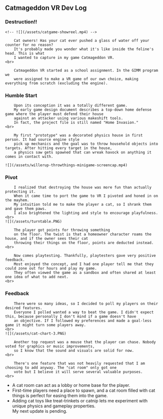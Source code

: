 ## Catmageddon VR Dev Log

### Destruction!!

	<!-- ![](/assets/catgame-showreel.mp4) -->
	
		Cat owners! Has your cat ever pushed a glass of water off your counter for no reason? 
		It's probably made you wonder what it's like inside the feline's head. This is what 
		I wanted to capture in my game Catmageddon VR. 
	<br>
	
		Catmageddon VR started as a school assignment. In the GIMM program we 
		were assigned to make a VR game of our own choice, making everything from scratch (excluding the engine).

### Humble Start
		Upon its conception it was a totally different game. 
		My early game design document describes a top-down home defense game where the player must defend their house 
		against an attacker using various makeshift tools.
		In fact, the project file is still named "Home Invasion."  
	<br>
	
		My first "prototype" was a decorated physics house in first person. It had source engine style 
		pick up mechanics and the goal was to throw household objects into targets. After hitting every target in the house, 
		a physics saw gets spawned that can wreak havock on anything it comes in contact with.

	![](/assets/willerup-throwthings-minigame-screencap.mp4)

### Pivot
		I realized that destroying the house was more fun than actually protecting it. 
		When it came time to port the game to VR I pivoted and honed in on the mayhem. 
		My intuition told me to make the player a cat, so I shrank them and gave them paws. 
		I also brightened the lighting and style to encourage playfulness.
	<br>
	![](/assets/turntable.PNG)
	
		The player got points for throwing something 
		on the floor. The twist is that a homeowner character roams the house, and if the owner sees their cat 
		throwing their things on the floor, points are deducted instead.
	<br>
	
		Now comes playtesting. Thankfully, playtesters gave very positive feedback. 
		Most enjoyed the concept, and I had one player tell me that they could zone out for hours and play my game. 
		They often viewed the game as a sandbox and often shared at least one idea of what to add next. 
	<br>
### Feedback
		There were so many ideas, so I decided to poll my players on their desired features.
		Everyone I polled wanted a way to beat the game. I didn't expect this, because personally I don't mind if a game doesn't have 
		an objective. If I followed my preferences and made a goal-less game it might turn some players away. 
	<br>
	![](/assets/cat-chart-3.PNG)
	
		Another top request was a mouse that the player can chase. Nobody voted for graphics or music improvements, 
		so I know that the sound and visuals are solid for now.
	<br>
	
		There's one feature that was not heavily requested that I am choosing to add anyway. The "cat room" only got one 
		vote but I believe it will serve several valuable purposes.
	<br>

- A cat room can act as a lobby or home base for the player.
- First-time players need a place to spawn, and a cat room filled with cat things is perfect 
				for easing them into the game.
- Adding cat toys like treat-trinkets or 
				catnip lets me experiment with unique physics and gameplay properties. 
	<br>
	My next update is pending.
